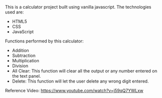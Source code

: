 This is a calculator project built using vanilla javascript. The technologies used are:
- HTML5
- CSS
- JavaScript

Functions performed by this calculator:
- Addition
- Subtraction
- Multiplication
- Division
- All Clear: This function will clear all the output or any number entered on the text panel.
- Delete: This function will let the user delete any wrong digit entered.

Reference Video: https://www.youtube.com/watch?v=j59qQ7YWLxw